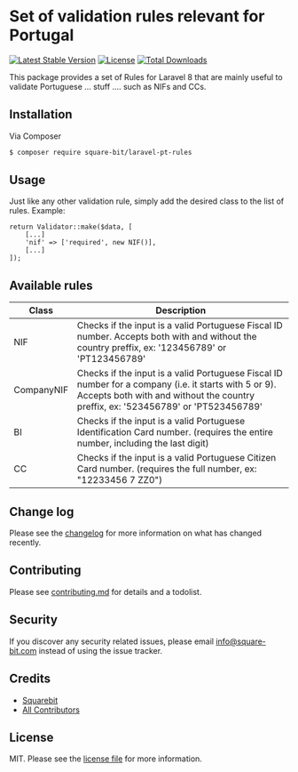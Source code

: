 # Set of validation rules relevant for Portugal

[![Latest Stable Version](https://poser.pugx.org/square-bit/laravel-pt-rules/v)](//packagist.org/packages/square-bit/laravel-pt-rules)
[![License](https://poser.pugx.org/square-bit/laravel-pt-rules/license)](//packagist.org/packages/square-bit/laravel-pt-rules)
[![Total Downloads](https://poser.pugx.org/square-bit/laravel-pt-rules/downloads)](//packagist.org/packages/square-bit/laravel-pt-rules)

This package provides a set of Rules for Laravel 8 that are mainly useful to validate Portuguese ... stuff .... such as NIFs and CCs.

## Installation

Via Composer

``` bash
$ composer require square-bit/laravel-pt-rules
```

## Usage
Just like any other validation rule, simply add the desired class to the list of rules.
Example:
```
return Validator::make($data, [
    [...]
    'nif' => ['required', new NIF()],
    [...]
]);
```

## Available rules
| Class      | Description                                                                                                                                                                                |
|------------|--------------------------------------------------------------------------------------------------------------------------------------------------------------------------------------------|
| NIF        | Checks if the input is a valid Portuguese Fiscal ID number. Accepts both with and without the country preffix, ex: '123456789' or 'PT123456789'                                            |
| CompanyNIF | Checks if the input is a valid Portuguese Fiscal ID number for a company (i.e. it starts with 5 or 9). Accepts both with and without the country preffix, ex: '523456789' or 'PT523456789' |
| BI         | Checks if the input is a valid Portuguese Identification Card number. (requires the entire number, including the last digit)                                                               |
| CC         | Checks if the input is a valid Portuguese Citizen Card number. (requires the full number, ex: "12233456 7 ZZ0")                                                                            |

## Change log

Please see the [changelog](changelog.md) for more information on what has changed recently.

## Contributing

Please see [contributing.md](contributing.md) for details and a todolist.

## Security

If you discover any security related issues, please email info@square-bit.com instead of using the issue tracker.

## Credits

- [Squarebit][link-author]
- [All Contributors][link-contributors]

## License

MIT. Please see the [license file](license.md) for more information.

[link-author]: https://github.com/square-bit
[link-contributors]: ../../contributors
